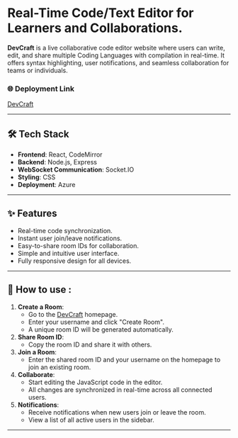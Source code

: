 <h1>Real-Time Code/Text Editor for Learners and Collaborations.</h1>

**DevCraft** is a live collaborative code editor website where users can write, edit, and share multiple Coding Languages with compilation in real-time. It offers syntax highlighting, user notifications, and seamless collaboration for teams or individuals.

### 🌐 Deployment Link
[DevCraft](https://devcraft.aradhya.site)

---

## 🛠️ Tech Stack
- **Frontend**: React, CodeMirror
- **Backend**: Node.js, Express
- **WebSocket Communication**: Socket.IO
- **Styling**: CSS
- **Deployment**: Azure

---

## ✨ Features
- Real-time code synchronization.
- Instant user join/leave notifications.
- Easy-to-share room IDs for collaboration.
- Simple and intuitive user interface.
- Fully responsive design for all devices.

---

## 🚀 How to use :
1. **Create a Room**:
   - Go to the [DevCraft](https://devcraft.aradhya.site) homepage.
   - Enter your username and click "Create Room".
   - A unique room ID will be generated automatically.
2. **Share Room ID**:
   - Copy the room ID and share it with others.
3. **Join a Room**:
   - Enter the shared room ID and your username on the homepage to join an existing room.
4. **Collaborate**:
   - Start editing the JavaScript code in the editor.
   - All changes are synchronized in real-time across all connected users.
5. **Notifications**:
   - Receive notifications when new users join or leave the room.
   - View a list of all active users in the sidebar.

---
